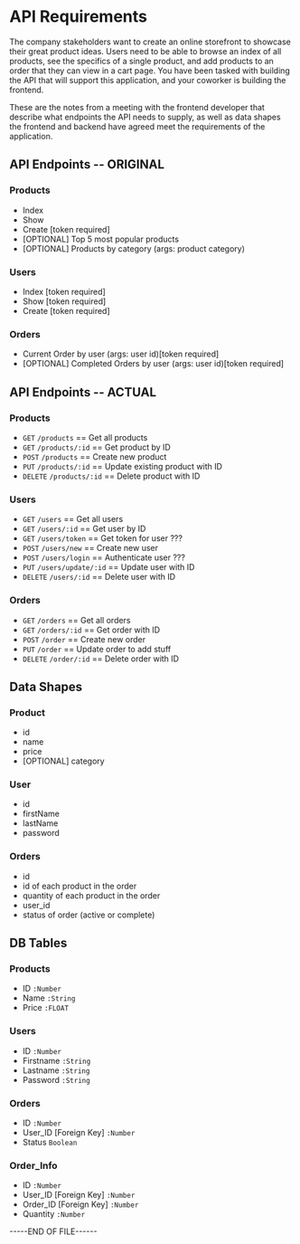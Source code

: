 # API Requirements
The company stakeholders want to create an online storefront to showcase their great product ideas. Users need to be able to browse an index of all products, see the specifics of a single product, and add products to an order that they can view in a cart page. You have been tasked with building the API that will support this application, and your coworker is building the frontend.

These are the notes from a meeting with the frontend developer that describe what endpoints the API needs to supply, as well as data shapes the frontend and backend have agreed meet the requirements of the application. 

## API Endpoints -- ORIGINAL
### Products
- Index 
- Show
- Create [token required]
- [OPTIONAL] Top 5 most popular products 
- [OPTIONAL] Products by category (args: product category)

### Users
- Index [token required]
- Show [token required]
- Create [token required]

### Orders
- Current Order by user (args: user id)[token required]
- [OPTIONAL] Completed Orders by user (args: user id)[token required]

## API Endpoints -- ACTUAL
### Products
* `GET` `/products` == Get all products
* `GET` `/products/:id` == Get product by ID
* `POST` `/products` == Create new product
* `PUT` `/products/:id` == Update existing product with ID
* `DELETE` `/products/:id` == Delete product with ID

### Users
* `GET` `/users` == Get all users
* `GET` `/users/:id` == Get user by ID
* `GET` `/users/token` == Get token for user ???
* `POST` `/users/new` == Create new user
* `POST` `/users/login` == Authenticate user ???
* `PUT` `/users/update/:id` == Update user with ID
* `DELETE` `/users/:id` == Delete user with ID

### Orders
* `GET` `/orders` == Get all orders
* `GET` `/orders/:id` == Get order with ID
* `POST` `/order` == Create new order
* `PUT` `/order` == Update order to add stuff
* `DELETE` `/order/:id` == Delete order with ID

## Data Shapes
### Product
-  id
- name
- price
- [OPTIONAL] category

### User
- id
- firstName
- lastName
- password

### Orders
- id
- id of each product in the order
- quantity of each product in the order
- user_id
- status of order (active or complete)

## DB Tables
### Products
* ID `:Number`
* Name `:String`
* Price `:FLOAT`

### Users
* ID `:Number`
* Firstname `:String`
* Lastname `:String`
* Password `:String`

### Orders
* ID `:Number`
* User_ID [Foreign Key] `:Number`
* Status `Boolean`

### Order_Info
* ID `:Number`
* User_ID [Foreign Key] `:Number`
* Order_ID [Foreign Key] `:Number`
* Quantity `:Number`

-----END OF FILE------